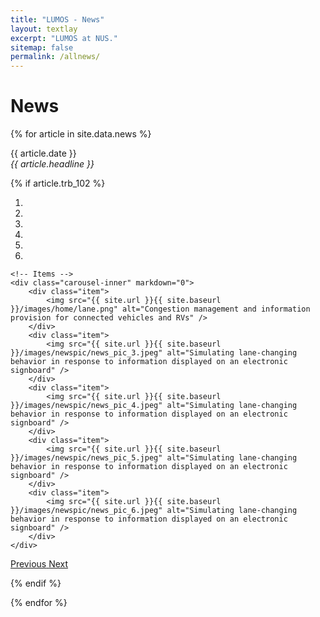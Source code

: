 ```yaml
---
title: "LUMOS - News"
layout: textlay
excerpt: "LUMOS at NUS."
sitemap: false
permalink: /allnews/
---
```


# News

{% for article in site.data.news %}
<p>{{ article.date }} <br>
<em>{{ article.headline }}</em></p>

{% if article.trb_102 %} 
<div markdown="0" id="carousel" class="carousel slide" data-ride="carousel" data-interval="4000" data-pause="hover" >
    <!-- Menu -->
    <ol class="carousel-indicators">
        <li data-target="#carousel" data-slide-to="0" class="active"></li>
        <li data-target="#carousel" data-slide-to="1"></li>
        <li data-target="#carousel" data-slide-to="2"></li>
        <li data-target="#carousel" data-slide-to="3"></li>
        <li data-target="#carousel" data-slide-to="4"></li>
        <li data-target="#carousel" data-slide-to="5"></li>
    </ol>

    <!-- Items -->
    <div class="carousel-inner" markdown="0">
        <div class="item">
            <img src="{{ site.url }}{{ site.baseurl }}/images/home/lane.png" alt="Congestion management and information provision for connected vehicles and RVs" />
        </div>
        <div class="item">
            <img src="{{ site.url }}{{ site.baseurl }}/images/newspic/news_pic_3.jpeg" alt="Simulating lane-changing behavior in response to information displayed on an electronic signboard" />
        </div>
        <div class="item">
            <img src="{{ site.url }}{{ site.baseurl }}/images/newspic/news_pic_4.jpeg" alt="Simulating lane-changing behavior in response to information displayed on an electronic signboard" />
        </div>
        <div class="item">
            <img src="{{ site.url }}{{ site.baseurl }}/images/newspic/news_pic_5.jpeg" alt="Simulating lane-changing behavior in response to information displayed on an electronic signboard" />
        </div>
        <div class="item">
            <img src="{{ site.url }}{{ site.baseurl }}/images/newspic/news_pic_6.jpeg" alt="Simulating lane-changing behavior in response to information displayed on an electronic signboard" />
        </div>
    </div>
  <a class="left carousel-control" href="#carousel" role="button" data-slide="prev">
    <span class="glyphicon glyphicon-chevron-left" aria-hidden="true"></span>
    <span class="sr-only">Previous</span>
  </a>
  <a class="right carousel-control" href="#carousel" role="button" data-slide="next">
    <span class="glyphicon glyphicon-chevron-right" aria-hidden="true"></span>
    <span class="sr-only">Next</span>
  </a>
</div>

{% endif %}

{% endfor %}

<br>
<br>
